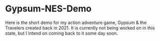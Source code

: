# Gypsum-NES-Demo
Here is the short demo for my action adventure game, Gypsum &amp; the Travelers created back in 2021. It is currently not being worked on in this state, but I intend on coming back to it some day soon.
